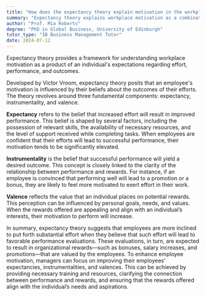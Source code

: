 ```yaml
---
title: "How does the expectancy theory explain motivation in the workplace?"
summary: "Expectancy theory explains workplace motivation as a combination of an individual's expectation of effort, performance, and outcome."
author: "Prof. Mia Roberts"
degree: "PhD in Global Business, University of Edinburgh"
tutor_type: "IB Business Management Tutor"
date: 2024-07-12
---
```


Expectancy theory provides a framework for understanding workplace motivation as a product of an individual's expectations regarding effort, performance, and outcomes.

Developed by Victor Vroom, expectancy theory posits that an employee's motivation is influenced by their beliefs about the outcomes of their efforts. The theory revolves around three fundamental components: expectancy, instrumentality, and valence.

**Expectancy** refers to the belief that increased effort will result in improved performance. This belief is shaped by several factors, including the possession of relevant skills, the availability of necessary resources, and the level of support received while completing tasks. When employees are confident that their efforts will lead to successful performance, their motivation tends to be significantly elevated.

**Instrumentality** is the belief that successful performance will yield a desired outcome. This concept is closely linked to the clarity of the relationship between performance and rewards. For instance, if an employee is convinced that performing well will lead to a promotion or a bonus, they are likely to feel more motivated to exert effort in their work.

**Valence** reflects the value that an individual places on potential rewards. This perception can be influenced by personal goals, needs, and values. When the rewards offered are appealing and align with an individual’s interests, their motivation to perform will increase.

In summary, expectancy theory suggests that employees are more inclined to put forth substantial effort when they believe that such effort will lead to favorable performance evaluations. These evaluations, in turn, are expected to result in organizational rewards—such as bonuses, salary increases, and promotions—that are valued by the employees. To enhance employee motivation, managers can focus on improving their employees' expectancies, instrumentalities, and valences. This can be achieved by providing necessary training and resources, clarifying the connection between performance and rewards, and ensuring that the rewards offered align with the individual’s needs and aspirations.
    